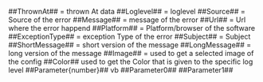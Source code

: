 ﻿##ThrownAt## = thrown At data
##Loglevel## = loglevel
##Source## = Source of the error
##Message## = message of the error
##Url## = Url where the error happend
##Platform## = Platform/browser of the software
##ExceptionType## = exception Type of the error
##Subject## = Subject
##ShortMessage## = short version of the message
##LongMessage## = long version of the message
##Image## = used to get a selected image of the config
##Color## used to get the Color that is given to the specific log level
##Parameter{number}## vb ##Parameter0## ##Parameter1##